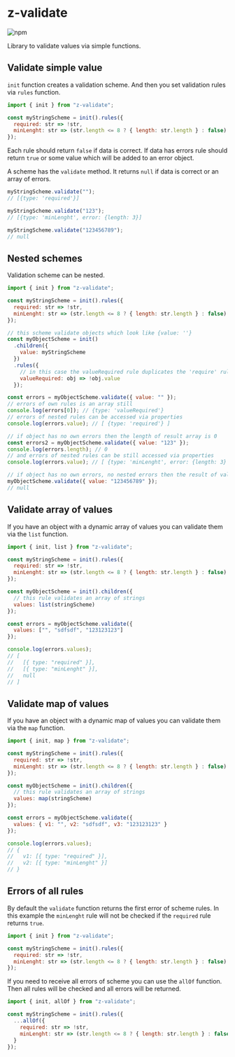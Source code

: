 # z-validate

![npm](https://img.shields.io/npm/v/z-validate)

Library to validate values via simple functions.

## Validate simple value

`init` function creates a validation scheme. And then you set validation rules via `rules` function.

```js
import { init } from "z-validate";

const myStringScheme = init().rules({
  required: str => !str,
  minLenght: str => (str.length <= 8 ? { length: str.length } : false)
});
```

Each rule should return `false` if data is correct. If data has errors rule should return `true` or some value which will be added to an error object.

A scheme has the `validate` method. It returns `null` if data is correct or an array of errors.

```js
myStringScheme.validate("");
// [{type: 'required'}]

myStringScheme.validate("123");
// [{type: 'minLenght', error: {length: 3}]

myStringScheme.validate("123456789");
// null
```

## Nested schemes

Validation scheme can be nested.

```js
import { init } from "z-validate";

const myStringScheme = init().rules({
  required: str => !str,
  minLenght: str => (str.length <= 8 ? { length: str.length } : false)
});

// this scheme validate objects which look like {value: ''}
const myObjectScheme = init()
  .children({
    value: myStringScheme
  })
  .rules({
    // in this case the valueRequired rule duplicates the 'require' rule from myStringScheme
    valueRequired: obj => !obj.value
  });

const errors = myObjectScheme.validate({ value: "" });
// errors of own rules is an array still
console.log(errors[0]); // {type: 'valueRequired'}
// errors of nested rules can be accessed via properties
console.log(errors.value); // [ {type: 'required'} ]

// if object has no own errors then the length of result array is 0
const errors2 = myObjectScheme.validate({ value: "123" });
console.log(errors.length); // 0
// and errors of nested rules can be still accessed via properties
console.log(errors.value); // [ {type: 'minLenght', error: {length: 3} ]

// if object has no own errors, no nested errors then the result of validation is null
myObjectScheme.validate({ value: "123456789" });
// null
```

## Validate array of values

If you have an object with a dynamic array of values you can validate them via the `list` function.

```js
import { init, list } from "z-validate";

const myStringScheme = init().rules({
  required: str => !str,
  minLenght: str => (str.length <= 8 ? { length: str.length } : false)
});

const myObjectScheme = init().children({
  // this rule validates an array of strings
  values: list(stringScheme)
});

const errors = myObjectScheme.validate({
  values: ["", "sdfsdf", "123123123"]
});

console.log(errors.values);
// [
//   [{ type: "required" }],
//   [{ type: "minLenght" }],
//   null
// ]
```

## Validate map of values

If you have an object with a dynamic map of values you can validate them via the `map` function.

```js
import { init, map } from "z-validate";

const myStringScheme = init().rules({
  required: str => !str,
  minLenght: str => (str.length <= 8 ? { length: str.length } : false)
});

const myObjectScheme = init().children({
  // this rule validates an array of strings
  values: map(stringScheme)
});

const errors = myObjectScheme.validate({
  values: { v1: "", v2: "sdfsdf", v3: "123123123" }
});

console.log(errors.values);
// {
//   v1: [{ type: "required" }],
//   v2: [{ type: "minLenght" }]
// }
```

## Errors of all rules

By default the `validate` function returns the first error of scheme rules. In this example the `minLenght` rule will not be checked if the `required` rule returns `true`.

```js
import { init } from "z-validate";

const myStringScheme = init().rules({
  required: str => !str,
  minLenght: str => (str.length <= 8 ? { length: str.length } : false)
});
```

If you need to receive all errors of scheme you can use the `allOf` function. Then all rules will be checked and all errors will be returned.

```js
import { init, allOf } from "z-validate";

const myStringScheme = init().rules({
  ...allOf({
    required: str => !str,
    minLenght: str => (str.length <= 8 ? { length: str.length } : false)
  }
});
```
